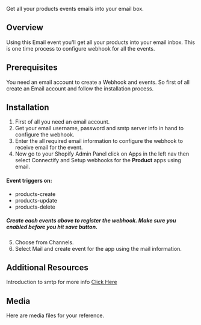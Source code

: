 Get all your products events emails into your email box.

## Overview
Using this Email event you'll get all your products into your email inbox. This is one time process to configure webhook for all the events.

## Prerequisites

You need an email account to create a Webhook and events. So first of all create an Email account and follow the installation process.

## Installation

1. First of all you need an email account.
2. Get your email username, password and smtp server info in hand to configure the webhook.
3. Enter the all required email information to configure the webhook to receive email for the event.
4. Now go to your Shopify Admin Panel click on Apps in the left nav then select Connectify and Setup webhooks for the  **Product** apps using email. 

#### Event triggers on: 
- products-create
- products-update
- products-delete
 
#####  Create each events above to register the webhook. Make sure you enabled before you hit save button.

5. Choose from Channels.
6. Select Mail and create event for the app using the mail information.

## Additional Resources
Introduction to smtp for more info [Click Here](https://serversmtp.com/pop-and-smtp/) 

## Media
Here are media files for your reference.
